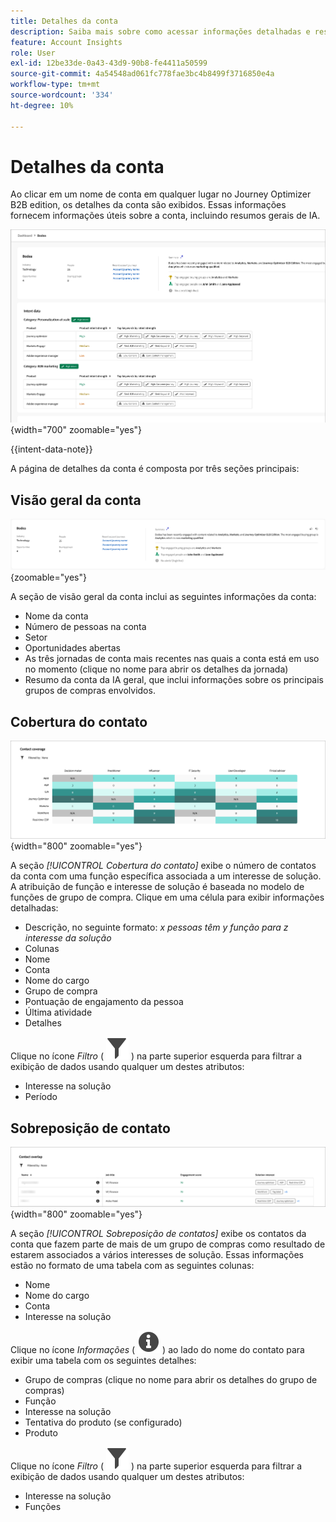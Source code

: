 ```yaml
---
title: Detalhes da conta
description: Saiba mais sobre como acessar informações detalhadas e resumos de IA gerativos para contas no Journey Optimizer B2B edition.
feature: Account Insights
role: User
exl-id: 12be33de-0a43-43d9-90b8-fe4411a50599
source-git-commit: 4a54548ad061fc778fae3bc4b8499f3716850e4a
workflow-type: tm+mt
source-wordcount: '334'
ht-degree: 10%

---
```


# Detalhes da conta

Ao clicar em um nome de conta em qualquer lugar no Journey Optimizer B2B edition, os detalhes da conta são exibidos. Essas informações fornecem informações úteis sobre a conta, incluindo resumos gerais de IA.

![Acessar os detalhes da conta](./assets/account-details.png){width="700" zoomable="yes"}

{{intent-data-note}}

A página de detalhes da conta é composta por três seções principais:

## Visão geral da conta

![Visão geral da conta](./assets/details-page-account-overview.png){zoomable="yes"}

A seção de visão geral da conta inclui as seguintes informações da conta:

* Nome da conta
* Número de pessoas na conta
* Setor
* Oportunidades abertas
* As três jornadas de conta mais recentes nas quais a conta está em uso no momento (clique no nome para abrir os detalhes da jornada)
* Resumo da conta da IA geral, que inclui informações sobre os principais grupos de compras envolvidos.

## Cobertura do contato

![Cobertura de contato da conta](./assets/details-page-contact-coverage.png){width="800" zoomable="yes"}

A seção _[!UICONTROL Cobertura do contato]_ exibe o número de contatos da conta com uma função específica associada a um interesse de solução. A atribuição de função e interesse de solução é baseada no modelo de funções de grupo de compra. Clique em uma célula para exibir informações detalhadas:

* Descrição, no seguinte formato: _x pessoas têm y função para z interesse da solução_
* Colunas
* Nome
* Conta
* Nome do cargo
* Grupo de compra
* Pontuação de engajamento da pessoa
* Última atividade
* Detalhes

Clique no ícone _Filtro_ ( ![Ícone Filtro](../assets/do-not-localize/icon-filter.svg) ) na parte superior esquerda para filtrar a exibição de dados usando qualquer um destes atributos:

* Interesse na solução
* Período

## Sobreposição de contato

![Sobreposição de contatos de conta](./assets/details-page-contact-overlap.png){width="800" zoomable="yes"}

A seção _[!UICONTROL Sobreposição de contatos]_ exibe os contatos da conta que fazem parte de mais de um grupo de compras como resultado de estarem associados a vários interesses de solução. Essas informações estão no formato de uma tabela com as seguintes colunas:

* Nome
* Nome do cargo
* Conta
* Interesse na solução

Clique no ícone _Informações_ ( ![Informações](../assets/do-not-localize/icon-info.svg) ) ao lado do nome do contato para exibir uma tabela com os seguintes detalhes:

* Grupo de compras (clique no nome para abrir os detalhes do grupo de compras)
* Função
* Interesse na solução
* Tentativa do produto (se configurado)
* Produto

Clique no ícone _Filtro_ ( ![Ícone Filtro](../assets/do-not-localize/icon-filter.svg) ) na parte superior esquerda para filtrar a exibição de dados usando qualquer um destes atributos:

* Interesse na solução
* Funções
